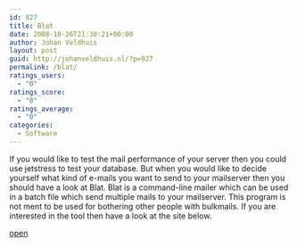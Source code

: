 ```yaml
---
id: 927
title: Blat
date: 2008-10-26T21:30:21+00:00
author: Johan Veldhuis
layout: post
guid: http://johanveldhuis.nl/?p=927
permalink: /blat/
ratings_users:
  - "0"
ratings_score:
  - "0"
ratings_average:
  - "0"
categories:
  - Software
---
```

If you would like to test the mail performance of your server then you could use jetstress to test your database. But when you would like to decide yourself what kind of e-mails you want to send to your mailserver then you should have a look at Blat. Blat is a command-line mailer which can be used in a batch file which send multiple mails to your mailserver. This program is not ment to be used for bothering other people with bulkmails. If you are interested in the tool then have a look at the site below.

<a href="http://www.blat.net/" target="_blank">open</a>
